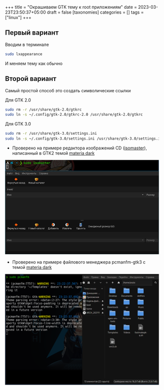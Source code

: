 +++
title = "Окрашиваем GTK тему к root приложениям"
date = 2023-03-23T23:50:37+05:00
draft = false
[taxonomies]
categories = []
tags = ["linux"]
+++

## Первый вариант

Вводим в терминале

```sh
sudo lxappearance
```

И меняем тему как обычно

## Второй вариант

Самый простой способ это создать символические ссылки

Для GTK 2.0

```sh
sudo rm -r /usr/share/gtk-2.0/gtkrc
sudo ln -s ~/.config/gtk-2.0/gtkrc-2.0 /usr/share/gtk-2.0/gtkrc
```

Для GTK 3.0

```sh
sudo rm -r /usr/share/gtk-3.0/settings.ini
sudo ln -s ~/.config/gtk-3.0/settings.ini /usr/share/gtk-3.0/settings.ini
```

- Проверено на примере редактора изображений CD ([isomaster](https://aur.archlinux.org/packages/isomaster)), написанный в GTK2 темой [materia dark](https://archlinux.org/packages/extra/any/materia-gtk-theme/)

![image](/images/gtk-theme-to-root-application/isomaster_gtk2.png)

- Проверено на примере файлового менеджера pcmanfm-gtk3 с темой [materia dark](https://archlinux.org/packages/community/any/materia-gtk-theme/)

![image](/images/gtk-theme-to-root-application/pcmanfm_gtk3.png)
